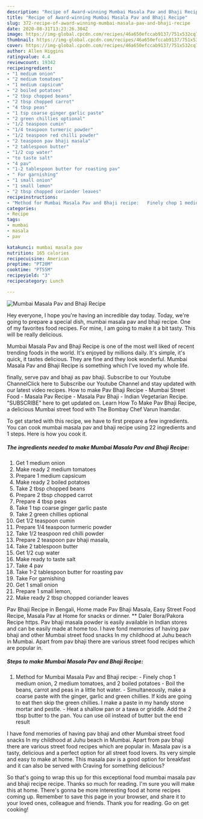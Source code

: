 ```yaml
---
description: "Recipe of Award-winning Mumbai Masala Pav and Bhaji Recipe"
title: "Recipe of Award-winning Mumbai Masala Pav and Bhaji Recipe"
slug: 372-recipe-of-award-winning-mumbai-masala-pav-and-bhaji-recipe
date: 2020-08-31T13:23:26.304Z
image: https://img-global.cpcdn.com/recipes/46a650efccab9137/751x532cq70/mumbai-masala-pav-and-bhaji-recipe-recipe-main-photo.jpg
thumbnail: https://img-global.cpcdn.com/recipes/46a650efccab9137/751x532cq70/mumbai-masala-pav-and-bhaji-recipe-recipe-main-photo.jpg
cover: https://img-global.cpcdn.com/recipes/46a650efccab9137/751x532cq70/mumbai-masala-pav-and-bhaji-recipe-recipe-main-photo.jpg
author: Allen Higgins
ratingvalue: 4.4
reviewcount: 19342
recipeingredient:
- "1 medium onion"
- "2 medium tomatoes"
- "1 medium capsicum"
- "2 boiled potatoes"
- "2 tbsp chopped beans"
- "2 tbsp chopped carrot"
- "4 tbsp peas"
- "1 tsp coarse ginger garlic paste"
- "2 green chillies optional"
- "1/2 teaspoon cumin"
- "1/4 teaspoon turmeric powder"
- "1/2 teaspoon red chilli powder"
- "2 teaspoon pav bhaji masala"
- "2 tablespoon butter"
- "1/2 cup water"
- "to taste salt"
- "4 pav"
- "1-2 tablespoon butter for roasting pav"
- " For garnishing"
- "1 small onion"
- "1 small lemon"
- "2 tbsp chopped coriander leaves"
recipeinstructions:
- "Method for Mumbai Masala Pav and Bhaji recipe: 	Finely chop 1 medium onion, 2 medium tomatoes, and 2 boiled potatoes  Boil the beans, carrot and peas in a little hot water. 	Simultaneously, make a coarse paste with the ginger, garlic and green chillies. If kids are going to eat then skip the green chillies. I make a paste in my handy stone mortar and pestle. 	Heat a shallow pan or a tawa or griddle. Add the 2 tbsp butter to the pan. You can use oil instead of butter but the end result"
categories:
- Recipe
tags:
- mumbai
- masala
- pav

katakunci: mumbai masala pav 
nutrition: 165 calories
recipecuisine: American
preptime: "PT20M"
cooktime: "PT55M"
recipeyield: "3"
recipecategory: Lunch

---
```



![Mumbai Masala Pav and Bhaji Recipe](https://img-global.cpcdn.com/recipes/46a650efccab9137/751x532cq70/mumbai-masala-pav-and-bhaji-recipe-recipe-main-photo.jpg)

Hey everyone, I hope you're having an incredible day today. Today, we're going to prepare a special dish, mumbai masala pav and bhaji recipe. One of my favorites food recipes. For mine, I am going to make it a bit tasty. This will be really delicious.

Mumbai Masala Pav and Bhaji Recipe is one of the most well liked of recent trending foods in the world. It's enjoyed by millions daily. It's simple, it's quick, it tastes delicious. They are fine and they look wonderful. Mumbai Masala Pav and Bhaji Recipe is something which I've loved my whole life.

finally, serve pav and bhaji as pav bhaji. Subscribe to our Youtube ChannelClick here to Subscribe our Youtube Channel and stay updated with our latest video recipes. How to make Pav Bhaji Recipe - Mumbai Street Food - Masala Pav Recipe - Masala Pav Bhaji - Indian Vegetarian Recipe. &#34;SUBSCRIBE&#34; here to get updated on. Learn How To Make Pav Bhaji Recipe, a delicious Mumbai street food with The Bombay Chef Varun Inamdar.


To get started with this recipe, we have to first prepare a few ingredients. You can cook mumbai masala pav and bhaji recipe using 22 ingredients and 1 steps. Here is how you cook it.

<!--inarticleads1-->

##### The ingredients needed to make Mumbai Masala Pav and Bhaji Recipe:

1. Get 1 medium onion
1. Make ready 2 medium tomatoes
1. Prepare 1 medium capsicum
1. Make ready 2 boiled potatoes
1. Take 2 tbsp chopped beans
1. Prepare 2 tbsp chopped carrot
1. Prepare 4 tbsp peas
1. Take 1 tsp coarse ginger garlic paste
1. Take 2 green chillies optional
1. Get 1/2 teaspoon cumin
1. Prepare 1/4 teaspoon turmeric powder
1. Take 1/2 teaspoon red chilli powder
1. Prepare 2 teaspoon pav bhaji masala,
1. Take 2 tablespoon butter
1. Get 1/2 cup water
1. Make ready to taste salt
1. Take 4 pav
1. Take 1-2 tablespoon butter for roasting pav
1. Take  For garnishing
1. Get 1 small onion
1. Prepare 1 small lemon,
1. Make ready 2 tbsp chopped coriander leaves


Pav Bhaji Recipe in Bengali, Home made Pav Bhaji Masala, Easy Street Food Recipe, Masala Pav at Home for snacks or dinner. ** Daler Bora/Pakora Recipe https. Pav bhaji masala powder is easily available in Indian stores and can be easily made at home too. I have fond memories of having pav bhaji and other Mumbai street food snacks In my childhood at Juhu beach in Mumbai. Apart from pav bhaji there are various street food recipes which are popular in. 

<!--inarticleads2-->

##### Steps to make Mumbai Masala Pav and Bhaji Recipe:

1. Method for Mumbai Masala Pav and Bhaji recipe: - 	Finely chop 1 medium onion, 2 medium tomatoes, and 2 boiled potatoes -  Boil the beans, carrot and peas in a little hot water. - 	Simultaneously, make a coarse paste with the ginger, garlic and green chillies. If kids are going to eat then skip the green chillies. I make a paste in my handy stone mortar and pestle. - 	Heat a shallow pan or a tawa or griddle. Add the 2 tbsp butter to the pan. You can use oil instead of butter but the end result


I have fond memories of having pav bhaji and other Mumbai street food snacks In my childhood at Juhu beach in Mumbai. Apart from pav bhaji there are various street food recipes which are popular in. Masala pav is a tasty, delicious and a perfect option for all street food lovers. Its very simple and easy to make at home. This masala pav is a good option for breakfast and it can also be served with Craving for something delicious? 

So that's going to wrap this up for this exceptional food mumbai masala pav and bhaji recipe recipe. Thanks so much for reading. I'm sure you will make this at home. There's gonna be more interesting food at home recipes coming up. Remember to save this page in your browser, and share it to your loved ones, colleague and friends. Thank you for reading. Go on get cooking!
